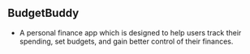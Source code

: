 ## BudgetBuddy
- A personal finance app which is designed to help users track their spending, set budgets, and gain better control of their finances.
